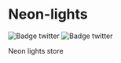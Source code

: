 # Neon-lights

![Badge twitter](https://img.shields.io/github/issues/aaneleh/neon-lights)
![Badge twitter](https://img.shields.io/twitter/follow/helena_kurzzz)

Neon lights store
